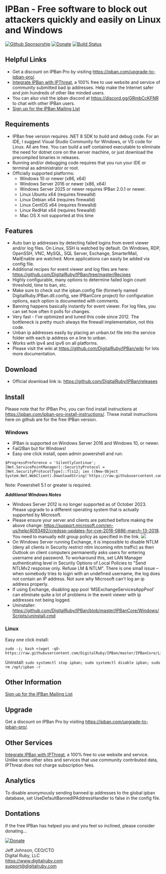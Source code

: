 # IPBan - Free software to block out attackers quickly and easily on Linux and Windows

[![Github Sponsorship](.github/github_sponsor_btn.svg)](https://github.com/sponsors/jjxtra)
[![Donate](https://img.shields.io/badge/Donate-PayPal-green.svg)](https://www.paypal.com/cgi-bin/webscr?cmd=_s-xclick&hosted_button_id=7EJ3K33SRLU9E)
[![Build Status](https://dev.azure.com/DigitalRuby/DigitalRuby/_apis/build/status/DigitalRuby_IPBan?branchName=master)](https://dev.azure.com/DigitalRuby/DigitalRuby/_build/latest?definitionId=4&branchName=master)

## Helpful Links

- Get a discount on IPBan Pro by visiting <a href='https://ipban.com/upgrade-to-ipban-pro/'>https://ipban.com/upgrade-to-ipban-pro/</a>.
- <a href='https://ipthreat.net/integrations/ipban'>Integrate IPBan with IPThreat</a>, a 100% free to use website and service of community submitted bad ip addresses.  Help make the Internet safer and join hundreds of other like minded users.
- You can also visit the ipban discord at https://discord.gg/GRmbCcKFNR to chat with other IPBan users.
- <a href="https://ipban.com/newsletter">Sign up for the IPBan Mailing List</a>

## Requirements

- IPBan free version requires .NET 8 SDK to build and debug code. For an IDE, I suggest Visual Studio Community for Windows, or VS code for Linux. All are free. You can build a self contained executable to eliminate the need for dotnet core on the server machine, or just download the precompiled binaries in releases.
- Running and/or debugging code requires that you run your IDE or terminal as administrator or root.
- Officially supported platforms:
	- Windows 10 or newer (x86, x64)
	- Windows Server 2016 or newer (x86, x64)
   	- Windows Server 2025 or newer requires IPBan 2.0.1 or newer.
	- Linux Ubuntu x64 (requires firewalld)
	- Linux Debian x64 (requires firewalld)
	- Linux CentOS x64 (requires firewalld)
	- Linux RedHat x64 (requires firewalld)
	- Mac OS X not supported at this time

## Features

- Auto ban ip addresses by detecting failed logins from event viewer and/or log files. On Linux, SSH is watched by default. On Windows, RDP, OpenSSH, VNC, MySQL, SQL Server, Exchange, SmarterMail, MailEnable are watched. More applications can easily be added via config file.
- Additional recipes for event viewer and log files are here: https://github.com/DigitalRuby/IPBan/tree/master/Recipes
- Highly configurable, many options to determine failed login count threshold, time to ban, etc.
- Make sure to check out the ipban.config file (formerly named DigitalRuby.IPBan.dll.config, see IPBanCore project) for configuration options, each option is documented with comments.
- Banning happens basically instantly for event viewer. For log files, you can set how often it polls for changes.
- Very fast - I've optimized and tuned this code since 2012. The bottleneck is pretty much always the firewall implementation, not this code.
- Unban ip addresses easily by placing an unban.txt file into the service folder with each ip address on a line to unban.
- Works with ipv4 and ipv6 on all platforms.
- Please visit the wiki at https://github.com/DigitalRuby/IPBan/wiki for lots more documentation.

 ## Download

- Official download link is: https://github.com/DigitalRuby/IPBan/releases

## Install

Please note that for IPBan Pro, you can find install instructions at https://ipban.com/ipban-pro-install-instructions/. These install instructions here on github are for the free IPBan version.

### **Windows**

- IPBan is supported on Windows Server 2016 and Windows 10, or newer.
- Fail2Ban but for Windows!
- Easy one click install, open admin powershell and run:
```
$ProgressPreference = 'SilentlyContinue'; [Net.ServicePointManager]::SecurityProtocol = [Net.SecurityProtocolType]::Tls12; iex ((New-Object System.Net.WebClient).DownloadString('https://raw.githubusercontent.com/DigitalRuby/IPBan/master/IPBanCore/Windows/Scripts/install_latest.ps1'))
```
Note: Powershell 5.1 or greater is required.

***Additional Windows Notes***
- Windows Server 2012 is no longer supported as of October 2023. Please upgrade to a different operating system that is actually supported by Microsoft.
- Please ensure your server and clients are patched before making the above change: https://support.microsoft.com/en-us/help/4093492/credssp-updates-for-cve-2018-0886-march-13-2018. You need to manually edit group policy as specified in the link.
![](IPBan/img/WindowsCredSSP.png)
- On Windows Server running Exchange, it is impossible to disable NTLM (deny all clients in Security restrict ntlm incoming ntlm traffic) as then Outlook on client computers permanently asks users for entering username and password. To workaround this, set LAN Manager authenticating level in Security Options of Local Policies to "Send NTLMv2 response only. Refuse LM & NTLM". There is one small issue – when somebody tries to login with an undefined username, the log does not contain an IP address. Not sure why Microsoft can't log an ip address properly.
- If using Exchange, disabling app pool 'MSExchangeServicesAppPool' can eliminate quite a lot of problems in the event viewer with ip addresses not being logged.
- Uninstaller: https://github.com/DigitalRuby/IPBan/blob/master/IPBanCore/Windows/Scripts/uninstall.cmd

### Linux

Easy one click install:
```
sudo -i; bash <(wget -qO- https://raw.githubusercontent.com/DigitalRuby/IPBan/master/IPBanCore/Linux/Scripts/Install.sh)
```

Uninstall: `sudo systemctl stop ipban; sudo systemctl disable ipban; sudo rm /opt/ipban -r`

## Other Information

<a href="https://ipban.com/newsletter">Sign up for the IPBan Mailing List</a>

## Upgrade

Get a discount on IPBan Pro by visiting <a href='https://ipban.com/upgrade-to-ipban-pro/'>https://ipban.com/upgrade-to-ipban-pro/</a>.

## Other Services

<a href='https://ipthreat.net/integrations/ipban'>Integrate IPBan with IPThreat</a>, a 100% free to use website and service. Unlike some other sites and services that use community contributed data, IPThreat does not charge subscription fees.

## Analytics

To disable anonymously sending banned ip addresses to the global ipban database, set UseDefaultBannedIPAddressHandler to false in the config file.

## Dontations

If the free IPBan has helped you and you feel so inclined, please consider donating...

[![Donate](https://img.shields.io/badge/Donate-PayPal-green.svg)](https://www.paypal.com/cgi-bin/webscr?cmd=_s-xclick&hosted_button_id=7EJ3K33SRLU9E)

Jeff Johnson, CEO/CTO  
Digital Ruby, LLC  
https://www.digitalruby.com  
support@digitalruby.com


